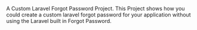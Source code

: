 A Custom Laravel Forgot Password Project. This Project shows how you could create  a 
custom laravel forgot password for your application without using the Laravel built in Forgot Password.
